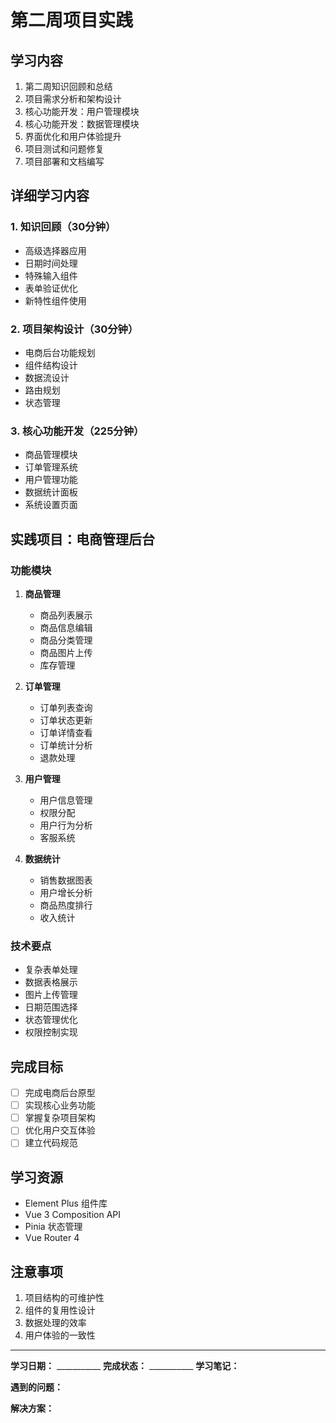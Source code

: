 # 第二周项目实践

## 学习内容
1. 第二周知识回顾和总结
2. 项目需求分析和架构设计
3. 核心功能开发：用户管理模块
4. 核心功能开发：数据管理模块
5. 界面优化和用户体验提升
6. 项目测试和问题修复
7. 项目部署和文档编写



## 详细学习内容

### 1. 知识回顾（30分钟）
- 高级选择器应用
- 日期时间处理
- 特殊输入组件
- 表单验证优化
- 新特性组件使用

### 2. 项目架构设计（30分钟）
- 电商后台功能规划
- 组件结构设计
- 数据流设计
- 路由规划
- 状态管理

### 3. 核心功能开发（225分钟）
- 商品管理模块
- 订单管理系统
- 用户管理功能
- 数据统计面板
- 系统设置页面

## 实践项目：电商管理后台

### 功能模块
1. **商品管理**
   - 商品列表展示
   - 商品信息编辑
   - 商品分类管理
   - 商品图片上传
   - 库存管理

2. **订单管理**
   - 订单列表查询
   - 订单状态更新
   - 订单详情查看
   - 订单统计分析
   - 退款处理

3. **用户管理**
   - 用户信息管理
   - 权限分配
   - 用户行为分析
   - 客服系统

4. **数据统计**
   - 销售数据图表
   - 用户增长分析
   - 商品热度排行
   - 收入统计

### 技术要点
- 复杂表单处理
- 数据表格展示
- 图片上传管理
- 日期范围选择
- 状态管理优化
- 权限控制实现

## 完成目标
- [ ] 完成电商后台原型
- [ ] 实现核心业务功能
- [ ] 掌握复杂项目架构
- [ ] 优化用户交互体验
- [ ] 建立代码规范

## 学习资源
- Element Plus 组件库
- Vue 3 Composition API
- Pinia 状态管理
- Vue Router 4

## 注意事项
1. 项目结构的可维护性
2. 组件的复用性设计
3. 数据处理的效率
4. 用户体验的一致性

---

**学习日期：** ___________
**完成状态：** ___________
**学习笔记：**



**遇到的问题：**



**解决方案：**